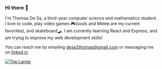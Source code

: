 ### Hi there 👋
I'm Thomas De Sa, a third-year computer science and mathematics student. I love to code, play video games 🎮(souls and Melee are my current favorites), and skateboard🛹. 
I am currently learning React and Express, and am trying to improve my web development skills!

You can reach me by emailing desa2thomas@gmail.com or messaging me on [linked in](https://www.linkedin.com/in/thomas-de-sa-598379248/)

[![Top Langs](https://github-readme-stats.vercel.app/api/top-langs/?username=desa-thomas&layout=donut)](https://github.com/anuraghazra/github-readme-stats)
<!--
**desa-thomas/desa-thomas** is a ✨ _special_ ✨ repository because its `README.md` (this file) appears on your GitHub profile.

Here are some ideas to get you started:

- 🔭 I’m currently working on ...
- 🌱 I’m currently learning ...
- 👯 I’m looking to collaborate on ...
- 🤔 I’m looking for help with ...
- 💬 Ask me about ...
- 📫 How to reach me: ...
- 😄 Pronouns: ...
- ⚡ Fun fact: ...
-->
